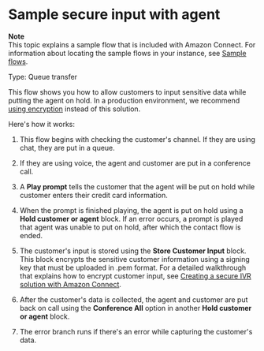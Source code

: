 # Sample secure input with agent<a name="sample-secure-input-with-agent"></a>

**Note**  
This topic explains a sample flow that is included with Amazon Connect\. For information about locating the sample flows in your instance, see [Sample flows](contact-flow-samples.md)\. 

Type: Queue transfer

This flow shows you how to allow customers to input sensitive data while putting the agent on hold\. In a production environment, we recommend [using encryption](encrypt-data.md) instead of this solution\. 

Here's how it works: 

1. This flow begins with checking the customer's channel\. If they are using chat, they are put in a queue\.

1. If they are using voice, the agent and customer are put in a conference call\.

1. A **Play prompt** tells the customer that the agent will be put on hold while customer enters their credit card information\. 

1. When the prompt is finished playing, the agent is put on hold using a **Hold customer or agent** block\. If an error occurs, a prompt is played that agent was unable to put on hold, after which the contact flow is ended\.

1. The customer's input is stored using the **Store Customer Input** block\. This block encrypts the sensitive customer information using a signing key that must be uploaded in \.pem format\. For a detailed walkthrough that explains how to encrypt customer input, see [Creating a secure IVR solution with Amazon Connect](https://aws.amazon.com/blogs/contact-center/creating-a-secure-ivr-solution-with-amazon-connect/)\.

1. After the customer's data is collected, the agent and customer are put back on call using the **Conference All** option in another **Hold customer or agent** block\. 

1. The error branch runs if there's an error while capturing the customer's data\.